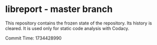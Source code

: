 # libreport - master branch

This repository contains the frozen state of the repository.
Its history is cleared. It is used only for static code
analysis with Codacy.

Commit Time: 1734428990